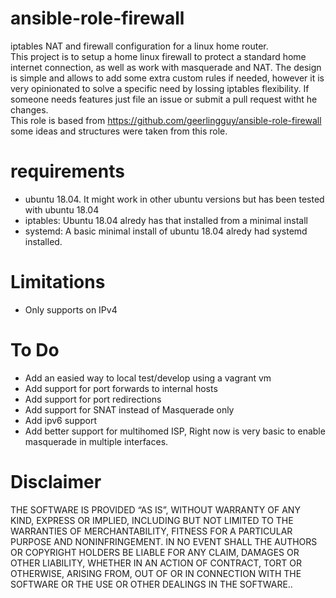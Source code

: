 # ansible-role-firewall
iptables NAT and firewall configuration for a linux home router.  
This project is to setup a home linux firewall to protect a standard home internet connection, as well as work with masquerade and NAT. The design is simple and allows to add some extra custom rules if needed, however it is very opinionated to solve a specific need by lossing iptables flexibility. If someone needs features just file an issue or submit a pull request witht he changes.  
This role is based from https://github.com/geerlingguy/ansible-role-firewall some ideas and structures were taken from this role. 

# requirements
- ubuntu 18.04. It might work in other ubuntu versions but has been tested with ubuntu 18.04
- iptables: Ubuntu 18.04 alredy has that installed from a minimal install
- systemd:  A basic minimal install of ubuntu 18.04 alredy had systemd installed.


# Limitations
- Only supports on IPv4

# To Do
- Add an easied way to local test/develop using a vagrant vm
- Add support for port forwards to internal hosts
- Add support for port redirections
- Add support for SNAT instead of Masquerade only
- Add ipv6 support
- Add better support for multihomed ISP, Right now is very basic to enable masquerade in multiple interfaces.


# Disclaimer

THE SOFTWARE IS PROVIDED “AS IS”, WITHOUT WARRANTY OF ANY KIND, EXPRESS OR IMPLIED, INCLUDING BUT NOT LIMITED TO THE WARRANTIES OF MERCHANTABILITY, FITNESS FOR A PARTICULAR PURPOSE AND NONINFRINGEMENT. IN NO EVENT SHALL THE AUTHORS OR COPYRIGHT HOLDERS BE LIABLE FOR ANY CLAIM, DAMAGES OR OTHER LIABILITY, WHETHER IN AN ACTION OF CONTRACT, TORT OR OTHERWISE, ARISING FROM, OUT OF OR IN CONNECTION WITH THE SOFTWARE OR THE USE OR OTHER DEALINGS IN THE SOFTWARE..